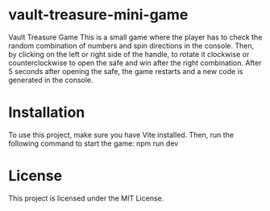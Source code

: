 # vault-treasure-mini-game

Vault Treasure Game
This is a small game where the player has to check the random combination of numbers and spin directions in the console. Then, by clicking on the left or right side of the handle, to rotate it clockwise or counterclockwise to open the safe and win after the right combination. After 5 seconds after opening the safe, the game restarts and a new code is generated in the console.

# Installation
To use this project, make sure you have Vite installed. Then, run the following command to start the game:
  npm run dev

# License
This project is licensed under the MIT License.